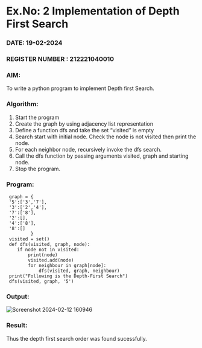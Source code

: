 # Ex.No: 2  Implementation of Depth First Search
### DATE: 19-02-2024                                                                           
### REGISTER NUMBER : 212221040010
### AIM: 
To write a python program to implement Depth first Search. 
### Algorithm:
1. Start the program
2. Create the graph by using adjacency list representation
3. Define a function dfs and take the set “visited” is empty 
4. Search start with initial node. Check the node is not visited then print the node.
5. For each neighbor node, recursively invoke the dfs search.
6. Call the dfs function by passing arguments visited, graph and starting node.
7. Stop the program.
### Program:
```
 graph = {
 '5':['3','7'],
 '3':['2','4'],
 '7':['8'],
 '2':[],
 '4':['8'],
 '8':[]
         }
 visited = set()
 def dfs(visited, graph, node):
    if node not in visited:
        print(node)
        visited.add(node)
        for neighbour in graph[node]:
            dfs(visited, graph, neighbour)
 print("Following is the Depth-First Search")
 dfs(visited, graph, '5')
```

### Output:
![Screenshot 2024-02-12 160946](https://github.com/vijayganeshn96/AI_Lab_2023-24/assets/103403571/4ff589ed-4dbb-4233-a676-43f46c1e4edd)

### Result:
Thus the depth first search order was found sucessfully.
